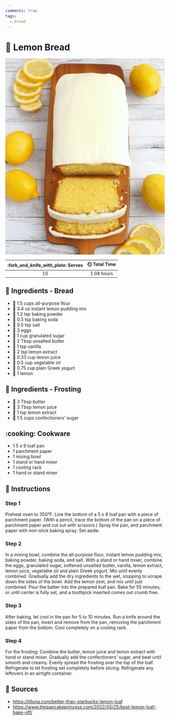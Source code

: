 ```yaml
---
comments: true
tags:
  - bread
---
```

# :lemon: Lemon Bread

![Lemon Bread](../assets/images/lemon-bread.png)

| :fork_and_knife_with_plate: Serves | :timer_clock: Total Time |
|:----------------------------------:|:-----------------------: |
| 10 | 1.08 hours |

## :salt: Ingredients - Bread

- :ear_of_rice: 1.5 cups all-purpose flour
- :custard: 3.4 oz instant lemon pudding mix
- :dash: 1.2 tsp baking powder
- :cup_with_straw: 0.5 tsp baking soda
- :salt: 0.5 tsp salt
- :egg: 3 eggs
- :candy: 1 cup granulated sugar
- :butter: 2 Tbsp unsalted butter
- :icecream: 1 tsp vanilla
- :lemon: 2 tsp lemon extract
- :lemon: 0.33 cup lemon juice
- :carrot: 0.5 cup vegetable oil
- :microbe: 0.75 cup plain Greek yogurt
- :lemon: 1 lemon

## :salt: Ingredients - Frosting

- :butter: 3 Tbsp butter
- :lemon: 3 Tbsp lemon juice
- :lemon: 1 tsp lemon extract
- :candy: 1.5 cups confectioners' sugar

## :cooking: Cookware

- 1 5 x 9 loaf pan
- 1 parchment paper
- 1 mixing bowl
- 1 stand or hand mixer
- 1 cooling rack
- 1 hand or stand mixer

## :pencil: Instructions

### Step 1

Preheat oven to 350°F. Line the bottom of a 5 x 9 loaf pan with a piece of parchment paper. (With a pencil, trace the
bottom of the pan on a piece of parchment paper and cut out with scissors.) Spray the pan, and parchment paper with
non-stick baking spray. Set aside.

### Step 2

In a mixing bowl, combine the all-purpose flour, instant lemon pudding mix, baking powder, baking soda, and salt. With a
stand or hand mixer, combine the eggs, granulated sugar, softened unsalted butter, vanilla, lemon extract, lemon juice,
vegetable oil and plain Greek yogurt. Mix until evenly combined. Gradually add the dry ingredients to the wet, stopping
to scrape down the sides of the bowl. Add the lemon zest, and mix until just combined. Pour the batter into the prepared
loaf pan. Bake for 55 minutes, or until center is fully set, and a toothpick inserted comes out crumb free.

### Step 3

After baking, let cool in the pan for 5 to 10 minutes. Run a knife around the sides of the pan, invert and remove from
the pan, removing the parchment paper from the bottom. Cool completely on a cooling rack.

### Step 4

For the frosting: Combine the butter, lemon juice and lemon extract with hand or stand mixer. Gradually add the
confectioners' sugar, and beat until smooth and creamy. Evenly spread the frosting over the top of the loaf. Refrigerate
to let frosting set completely before slicing. Refrigerate any leftovers in an airtight container.

## :link: Sources

- <https://lilluna.com/better-than-starbucks-lemon-loaf>
- <https://www.thepancakeprincess.com/2022/05/25/best-lemon-loaf-bake-off/>
